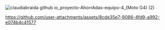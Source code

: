 ![claudiabraida github io_proyecto-AhorrAdas-equipo-4_(Moto G4) (2)](https://github.com/user-attachments/assets/fa2f52ce-51ac-4380-aa01-9b64c7f04295)

https://github.com/user-attachments/assets/8cde35e7-8086-4fd9-a992-e074b4c41577

